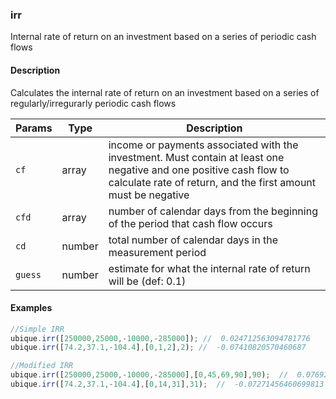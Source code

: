### irr
Internal rate of return on an investment based on a series of periodic cash flows


#### Description

Calculates the internal rate of return on an investment based on a series of regularly/irregurarly periodic cash flows


|Params|Type|Description
|---------|----|-----------
|`cf` | array |    income or payments associated with the investment. Must contain at least one negative and one positive cash flow to calculate rate of return, and the first amount must be negative
|`cfd` | array |   number of calendar days from the beginning of the period that cash flow occurs
|`cd` | number |    total number of calendar days in the measurement period
|`guess` | number | estimate for what the internal rate of return will be (def: 0.1)


#### Examples

```js
//Simple IRR
ubique.irr([250000,25000,-10000,-285000]); //  0.024712563094781776
ubique.irr([74.2,37.1,-104.4],[0,1,2],2); //  -0.07410820570460687

//Modified IRR
ubique.irr([250000,25000,-10000,-285000],[0,45,69,90],90);  //  0.07692283872311274
ubique.irr([74.2,37.1,-104.4],[0,14,31],31);  //  -0.07271456460699813
```

